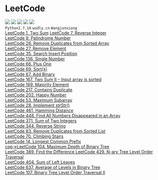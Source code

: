 # LeetCode
![](https://img.shields.io/badge/license-WTFPL-blue.svg) ![](https://img.shields.io/github/repo-size/JX-Wang/LeetCode.svg) ![](https://img.shields.io/bitbucket/issues-raw/JX-Wang/LeetCode.svg) ![](https://img.shields.io/github/forks/JX-Wang/LeetCode.svg?label=Fork) ![](https://img.shields.io/github/stars/JX-Wang/LeetCode.svg?style=social)  
```Python2.7.16```  ```wudly.cn```  ```Wangjunxiong```  
[LeetCode 1. Two Sum](http://wudly.cn/?p=486) 
[LeetCode 7. Reverse Integer](http://wudly.cn/?p=490)  
[LeetCode 9. Palindrome Number](http://wudly.cn/?p=493)  
[LeetCode 26. Remove Duplicates from Sorted Array](http://wudly.cn/?p=495)  
[LeetCode 27. Remove Element](http://wudly.cn/?p=497)  
[LeetCode 35. Search Insert Position](http://wudly.cn/?p=499)  
[LeetCode 136. Single Number](http://wudly.cn/?p=501)  
[LeetCode 66. Plus One](http://wudly.cn/?p=506)  
[LeetCode 69. Sqrt(x)](http://wudly.cn/?p=509)  
[LeetCode 67. Add Binary](http://wudly.cn/?p=511)  
[LeetCode 167. Two Sum II – Input array is sorted](http://wudly.cn/?p=514)  
[LeetCode 169. Majority Element](http://wudly.cn/?p=516)  
[LeetCode 217. Contains Duplicate](http://wudly.cn/?p=518)  
[LeetCode 202. Happy Number](http://wudly.cn/?p=521)  
[LeetCode 53. Maximum Subarray](http://wudly.cn/?p=533)  
[LeetCode 28. Implement strStr()](http://wudly.cn/?p=531)  
[LeetCode 461. Hamming Distance](http://wudly.cn/?p=529)  
[LeetCode 448. Find All Numbers Disappeared in an Array](http://wudly.cn/?p=527)  
[LeetCode 371. Sum of Two Integers](http://wudly.cn/?p=525)  
[LeetCode 344. Reverse String](http://wudly.cn/?p=523)  
[LeetCode 83. Remove Duplicates from Sorted List](http://wudly.cn/?p=535)  
[ LeetCode 70. Climbing Stairs ](http://wudly.cn/?p=537)  
[ LeetCode 14. Longest Common Prefix ](http://wudly.cn/?p=539)  
[ cpp->LeetCode 104. Maximum Depth of Binary Tree ](http://wudly.cn/?p=542)  
[LeetCode 389. Find the Difference ](http://wudly.cn/?p=549)
[ LeetCode 429. N-ary Tree Level Order Traversal ](http://wudly.cn/?p=553)  
[ LeetCode 404. Sum of Left Leaves ](http://wudly.cn/?p=555)  
[ LeetCode 637. Average of Levels in Binary Tree ](http://wudly.cn/?p=557)  
[ LeetCode 107. Binary Tree Level Order Traversal II ](http://wudly.cn/?p=559)  
[]()  
[]()  
[]()  
[]()  
[]()  
[]()  
[]()  
